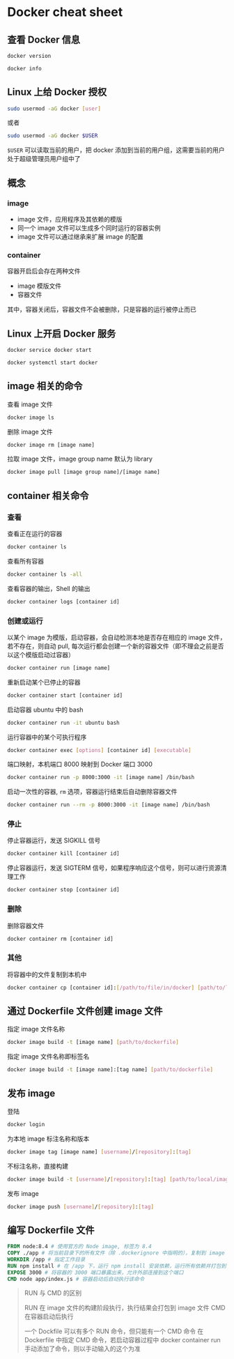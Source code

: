 # Docker cheat sheet

## 查看 Docker 信息

```sh
docker version
```

```sh
docker info
```

## Linux 上给 Docker 授权

```sh
sudo usermod -aG docker [user]
```

或者

```sh
sudo usermod -aG docker $USER
```

`$USER` 可以读取当前的用户，把 docker 添加到当前的用户组，这需要当前的用户处于超级管理员用户组中了

## 概念

### image

- image 文件，应用程序及其依赖的模版
- 同一个 image 文件可以生成多个同时运行的容器实例
- image 文件可以通过继承来扩展 image 的配置

### container

容器开启后会存在两种文件

- image 模版文件
- 容器文件

其中，容器关闭后，容器文件不会被删除，只是容器的运行被停止而已

## Linux 上开启 Docker 服务

```sh
docker service docker start
```

```sh
docker systemctl start docker
```

## image 相关的命令

查看 image 文件

```sh
docker image ls
```

删除 image 文件

```sh
docker image rm [image name]
```

拉取 image 文件，image group name 默认为 library

```sh
docker image pull [image group name]/[image name]
```

## container 相关命令

### 查看

查看正在运行的容器

```sh
docker container ls
```

查看所有容器

```sh
docker container ls -all
```

查看容器的输出，Shell 的输出

```sh
docker container logs [container id]
```

### 创建或运行

以某个 image 为模版，启动容器，会自动检测本地是否存在相应的 image 文件，若不存在，则自动 pull, 每次运行都会创建一个新的容器文件（即不理会之前是否以这个模版启动过容器）

```sh
docker container run [image name]
```

重新启动某个已停止的容器

```sh
docker container start [container id]
```

启动容器 ubuntu 中的 bash

```sh
docker container run -it ubuntu bash
```

运行容器中的某个可执行程序

```sh
docker container exec [options] [container id] [executable]
```

端口映射，本机端口 8000 映射到 Docker 端口 3000

```sh
docker container run -p 8000:3000 -it [image name] /bin/bash
```

启动一次性的容器, `rm` 选项，容器运行结束后自动删除容器文件

```sh
docker container run --rm -p 8000:3000 -it [image name] /bin/bash
```

### 停止

停止容器运行，发送 SIGKILL 信号

```sh
docker container kill [container id]
```

停止容器运行，发送 SIGTERM 信号，如果程序响应这个信号，则可以进行资源清理工作

```sh
docker container stop [container id]
```

### 删除

删除容器文件

```sh
docker container rm [container id]
```

### 其他

将容器中的文件复制到本机中

```sh
docker container cp [container id]:[/path/to/file/in/docker] [path/to/local/machine]
```

## 通过 Dockerfile 文件创建 image 文件

指定 image 文件名称

```sh
docker image build -t [image name] [path/to/dockerfile]
```

指定 image 文件名称即标签名

```sh
docker image build -t [image name]:[tag name] [path/to/dockerfile]
```

## 发布 image

登陆

```sh
docker login
```

为本地 image 标注名称和版本

```sh
docker image tag [image name] [username]/[repository]:[tag]
```

不标注名称，直接构建

```sh
docker image build -t [username]/[repository]:[tag] [path/to/local/image]
```

发布 image

```sh
docker image push [username]/[repository]:[tag]
```

## 编写 Dockerfile 文件

```dockerfile
FROM node:8.4 # 使用官方的 Node image, 标签为 8.4
COPY ./app # 将当前目录下的所有文件（除 .dockerignore 中指明的），复制到 image 文件中的 /app 目录中，⚠️，$1 参数指的是本地环境的文件，并采用相对路径，$2 参数表示的是 Docker 镜像中的绝对路径
WORKDIR /app # 指定工作目录
RUN npm install # 在 /app 下，运行 npm install 安装依赖，运行所有依赖并打包到 image 中
EXPOSE 3000 # 将容器的 3000 端口暴露出来，允许外部连接到这个端口
CMD node app/index.js # 容器启动后自动执行该命令
```

> RUN 与 CMD 的区别
> 
> RUN 在 image 文件的构建阶段执行，执行结果会打包到 image 文件
> CMD 在容器启动后执行
> 
> 一个 Dockfile 可以有多个 RUN 命令，但只能有一个 CMD 命令
> 在 Dockerfile 中指定 CMD 命令，若启动容器过程中 docker container run 手动添加了命令，则以手动输入的这个为准


